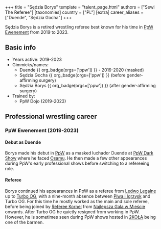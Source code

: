 +++
title = "Sędzia Borys"
template = "talent_page.html"
authors = ["Sewi The Referee"]
[taxonomies]
country = ["PL"]
[extra]
career_aliases = ["Duende", "Sędzia Gocha"]
+++

Sędzia Borys is a retired wrestling referee best known for his time in [PpW Ewenement](@/o/ppw.md) from 2019 to 2023.

## Basic info

* Years active: 2019-2023
* Gimmicks/names:
  - Duende {{ org_badge(orgs=['ppw']) }} - 2019-2020 (masked)
  - Sędzia Gocha {{ org_badge(orgs=['ppw']) }} (before gender-affirming surgery)
  - Sędzia Borys {{ org_badge(orgs=['ppw']) }} (after gender-affirming surgery)
* Trained by:
  - PpW Dojo (2019-2023)
 
## Professional wrestling career

### PpW Ewenement (2019-2023)

#### Debut as Duende

Borys made his debut in [PpW](@/o/ppw.md) as a masked luchador Duende at [PpW Dark Show](@/e/ppw/2019-09-27-ppw-dark-show.md) where he faced [Osamu](@/w/osamu.md). He then made a few other appearances during PpW's early professional shows before switching to a refereeing role.

#### Referee

Borys continued his appearances in PpW as a referee from [Ledwo Legalne](@/e/ppw/2021-06-12-ppw-ledwo-legalne.md) up to [Turbo OG](@/e/ppw/2023-12-08-ppw-turbo-og.md), with a nine-month absence between [Piwa i Igrzysk](@/e/ppw/2023-03-11-ppw-piwa-i-igrzysk.md) and Turbo OG. For this time he mostly worked as the main and sole referee, before being joined by [Referee Kornel](@/w/sedzia-kornel.md) from [Najlepsza Gala w Mieście](@/e/ppw/2022-11-25-ppw-najlepsza-gala-w-miescie.md) onwards. After Turbo OG he quietly resigned from working in PpW. However, he is sometimes seen during PpW shows hosted in [2KOŁA](@/v/2kola.md) being one of the barmen.
